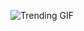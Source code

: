 ![Trending GIF](https://media2.giphy.com/media/v1.Y2lkPThiYjIxNzcyMGd3bno5bnB4cTFxbHJvMno4Mmh2cGFiaGVvbTk1a241dzZ5OGg4biZlcD12MV9naWZzX3NlYXJjaCZjdD1n/xUPGcEliCc7bETyfO8/giphy.gif)
